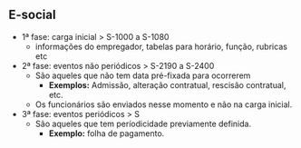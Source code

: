 E-social
------

* 1ª fase: carga inicial > S-1000 a S-1080
  * informações do empregador, tabelas para horário, função, rubricas etc
* 2ª fase: eventos não periódicos > S-2190 a S-2400
  * São aqueles que não tem data pré-fixada para ocorrerem
    * **Exemplos:**  Admissão, alteração contratual, rescisão contratual, etc.
  * Os funcionários são enviados nesse momento e não na carga inicial.
* 3ª fase: eventos periódicos > S
  * São aqueles que tem períodicidade previamente definida.
    * **Exemplo:** folha de pagamento.